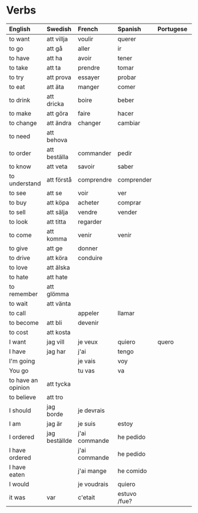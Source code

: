 # Verbs

| English            | Swedish       | French        | Spanish      | Portugese | Italian |
| :----------------- | :------------ | :------------ | :----------- | :-------- | :------ |
| to want            | att villja    | voulir        | querer       |           |         |
| to go              | att gå        | aller         | ir           |           |         |
| to have            | att ha        | avoir         | tener        |           |         |
| to take            | att ta        | prendre       | tomar        |           |         |
| to try             | att prova     | essayer       | probar       |           |         |
| to eat             | att äta       | manger        | comer        |           |         |
| to drink           | att dricka    | boire         | beber        |           |         |
| to make            | att göra      | faire         | hacer        |           |         |
| to change          | att ändra     | changer       | cambiar      |           |         |
| to need            | att behova    |               |              |           |         |
| to order           | att beställa  | commander     | pedir        |           |         |
| to know            | att veta      | savoir        | saber        |           |         |
| to understand      | att förstå    | comprendre    | comprender   |           |         |
| to see             | att se        | voir          | ver          |           |         |
| to buy             | att köpa      | acheter       | comprar      |           |         |
| to sell            | att sälja     | vendre        | vender       |           |         |
| to look            | att titta     | regarder      |              |           |         |
| to come            | att komma     | venir         | venir        |           |         |
| to give            | att ge        | donner        |              |           |         |
| to drive           | att köra      | conduire      |              |           |         |
| to love            | att älska     |               |              |           |         |
| to hate            | att hate      |               |              |           |         |
| to remember        | att glömma    |               |              |           |         |
| to wait            | att vänta     |               |              |           |         |
| to call            |               | appeler       | llamar       |           |         |
| to become          | att bli       | devenir       |
| to cost            | att kosta     |
| I want             | jag vill      | je veux       | quiero       | quero     |         |
| I have             | jag har       | j'ai          | tengo        |           |         |
| I'm going          |               | je vais       | voy          |           |         |
| You go             |               | tu vas        | va           |           |         |
| to have an opinion | att tycka     |               |              |           |         |
| to believe         | att tro       |               |              |           |         |
| I should           | jag borde     | je devrais    |              |           |         |
| I am               | jag är        | je suis       | estoy        |           |         |
| I ordered          | jag beställde | j'ai commande | he pedido    |           |         |
| I have ordered     |               | j'ai commande | he pedido    |           |         |
| I have eaten       |               | j'ai mange    | he comido    |           |         |
| I would            |               | je voudrais   | quiero       |           |         |
| it was             | var           | c'etait       | estuvo /fue? |           |         |

